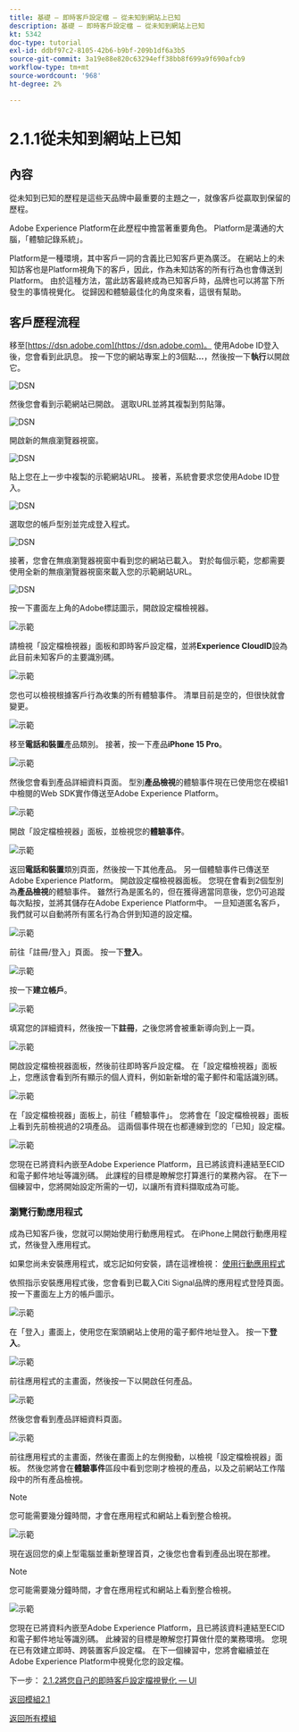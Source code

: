 ```yaml
---
title: 基礎 — 即時客戶設定檔 — 從未知到網站上已知
description: 基礎 — 即時客戶設定檔 — 從未知到網站上已知
kt: 5342
doc-type: tutorial
exl-id: ddbf97c2-8105-42b6-b9bf-209b1df6a3b5
source-git-commit: 3a19e88e820c63294eff38bb8f699a9f690afcb9
workflow-type: tm+mt
source-wordcount: '968'
ht-degree: 2%

---
```


# 2.1.1從未知到網站上已知

## 內容

從未知到已知的歷程是這些天品牌中最重要的主題之一，就像客戶從贏取到保留的歷程。

Adobe Experience Platform在此歷程中擔當著重要角色。 Platform是溝通的大腦，「體驗記錄系統」。

Platform是一種環境，其中客戶一詞的含義比已知客戶更為廣泛。 在網站上的未知訪客也是Platform視角下的客戶，因此，作為未知訪客的所有行為也會傳送到Platform。 由於這種方法，當此訪客最終成為已知客戶時，品牌也可以將當下所發生的事情視覺化。 從歸因和體驗最佳化的角度來看，這很有幫助。

## 客戶歷程流程

移至[https://dsn.adobe.com](https://dsn.adobe.com)。 使用Adobe ID登入後，您會看到此訊息。 按一下您的網站專案上的3個點&#x200B;**...**，然後按一下&#x200B;**執行**&#x200B;以開啟它。

![DSN](./../../datacollection/module1.1/images/web8.png)

然後您會看到示範網站已開啟。 選取URL並將其複製到剪貼簿。

![DSN](../../gettingstarted/gettingstarted/images/web3.png)

開啟新的無痕瀏覽器視窗。

![DSN](../../gettingstarted/gettingstarted/images/web4.png)

貼上您在上一步中複製的示範網站URL。 接著，系統會要求您使用Adobe ID登入。

![DSN](../../gettingstarted/gettingstarted/images/web5.png)

選取您的帳戶型別並完成登入程式。

![DSN](../../gettingstarted/gettingstarted/images/web6.png)

接著，您會在無痕瀏覽器視窗中看到您的網站已載入。 對於每個示範，您都需要使用全新的無痕瀏覽器視窗來載入您的示範網站URL。

![DSN](../../gettingstarted/gettingstarted/images/web7.png)

按一下畫面左上角的Adobe標誌圖示，開啟設定檔檢視器。

![示範](../../datacollection/module1.2/images/pv1.png)

請檢視「設定檔檢視器」面板和即時客戶設定檔，並將&#x200B;**Experience CloudID**&#x200B;設為此目前未知客戶的主要識別碼。

![示範](../../datacollection/module1.2/images/pv2.png)

您也可以檢視根據客戶行為收集的所有體驗事件。 清單目前是空的，但很快就會變更。

![示範](../../datacollection/module1.2/images/pv3.png)

移至&#x200B;**電話和裝置**&#x200B;產品類別。 接著，按一下產品&#x200B;**iPhone 15 Pro**。

![示範](../../datacollection/module1.2/images/pv4.png)

然後您會看到產品詳細資料頁面。 型別&#x200B;**產品檢視**&#x200B;的體驗事件現在已使用您在模組1中檢閱的Web SDK實作傳送至Adobe Experience Platform。

![示範](../../datacollection/module1.2/images/pv5.png)

開啟「設定檔檢視器」面板，並檢視您的&#x200B;**體驗事件**。

![示範](../../datacollection/module1.2/images/pv6.png)

返回&#x200B;**電話和裝置**&#x200B;類別頁面，然後按一下其他產品。 另一個體驗事件已傳送至Adobe Experience Platform。 開啟設定檔檢視器面板。 您現在會看到2個型別為&#x200B;**產品檢視**&#x200B;的體驗事件。 雖然行為是匿名的，但在獲得適當同意後，您仍可追蹤每次點按，並將其儲存在Adobe Experience Platform中。 一旦知道匿名客戶，我們就可以自動將所有匿名行為合併到知道的設定檔。

![示範](../../datacollection/module1.2/images/pv7.png)

前往「註冊/登入」頁面。 按一下&#x200B;**登入**。

![示範](../../datacollection/module1.2/images/pv8.png)

按一下&#x200B;**建立帳戶**。

![示範](../../datacollection/module1.2/images/pv9.png)

填寫您的詳細資料，然後按一下&#x200B;**註冊**，之後您將會被重新導向到上一頁。

![示範](../../datacollection/module1.2/images/pv10.png)

開啟設定檔檢視器面板，然後前往即時客戶設定檔。 在「設定檔檢視器」面板上，您應該會看到所有顯示的個人資料，例如新新增的電子郵件和電話識別碼。

![示範](../../datacollection/module1.2/images/pv11.png)

在「設定檔檢視器」面板上，前往「體驗事件」。 您將會在「設定檔檢視器」面板上看到先前檢視過的2項產品。 這兩個事件現在也都連線到您的「已知」設定檔。

![示範](../../datacollection/module1.2/images/pv12.png)

您現在已將資料內嵌至Adobe Experience Platform，且已將該資料連結至ECID和電子郵件地址等識別碼。 此課程的目標是瞭解您打算進行的業務內容。 在下一個練習中，您將開始設定所需的一切，以讓所有資料擷取成為可能。

### 瀏覽行動應用程式

成為已知客戶後，您就可以開始使用行動應用程式。 在iPhone上開啟行動應用程式，然後登入應用程式。

如果您尚未安裝應用程式，或忘記如何安裝，請在這裡檢視： [使用行動應用程式](../../gettingstarted/gettingstarted/ex5.md)

依照指示安裝應用程式後，您會看到已載入Citi Signal品牌的應用程式登陸頁面。 按一下畫面左上方的帳戶圖示。

![示範](./images/app_hp1.png)

在「登入」畫面上，使用您在案頭網站上使用的電子郵件地址登入。 按一下&#x200B;**登入**。

![示範](./images/app_acc.png)

前往應用程式的主畫面，然後按一下以開啟任何產品。

![示範](./images/app_hp.png)

然後您會看到產品詳細資料頁面。

![示範](./images/app_galaxy.png)

前往應用程式的主畫面，然後在畫面上的左側撥動，以檢視「設定檔檢視器」面板。 然後您將會在&#x200B;**體驗事件**&#x200B;區段中看到您剛才檢視的產品，以及之前網站工作階段中的所有產品檢視。

>[!NOTE]
>
>您可能需要幾分鐘時間，才會在應用程式和網站上看到整合檢視。

![示範](./images/app_after_galaxy.png)

現在返回您的桌上型電腦並重新整理首頁，之後您也會看到產品出現在那裡。

>[!NOTE]
>
>您可能需要幾分鐘時間，才會在應用程式和網站上看到整合檢視。

![示範](./images/web_x_aftermobile.png)

您現在已將資料內嵌至Adobe Experience Platform，且已將該資料連結至ECID和電子郵件地址等識別碼。 此練習的目標是瞭解您打算做什麼的業務環境。 您現在已有效建立即時、跨裝置客戶設定檔。 在下一個練習中，您將會繼續並在Adobe Experience Platform中視覺化您的設定檔。

下一步： [2.1.2將您自己的即時客戶設定檔視覺化 — UI](./ex2.md)

[返回模組2.1](./real-time-customer-profile.md)

[返回所有模組](../../../overview.md)
